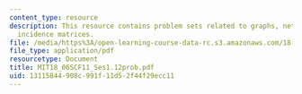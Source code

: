 ```yaml
---
content_type: resource
description: This resource contains problem sets related to graphs, networks, and
  incidence matrices.
file: /media/https%3A/open-learning-course-data-rc.s3.amazonaws.com/18-06sc-linear-algebra-fall-2011/13115844908c991f11d52f44f29ecc11_MIT18_06SCF11_Ses1.12prob.pdf
file_type: application/pdf
resourcetype: Document
title: MIT18_06SCF11_Ses1.12prob.pdf
uid: 13115844-908c-991f-11d5-2f44f29ecc11
---
```

